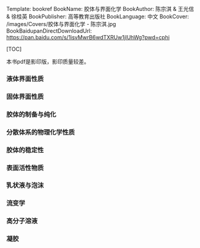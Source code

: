 Template: bookref
BookName: 胶体与界面化学
BookAuthor: 陈宗淇 & 王光信 & 徐桂英
BookPublisher: 高等教育出版社
BookLanguage: 中文
BookCover: /images/Covers/胶体与界面化学 - 陈宗淇.jpg
BookBaidupanDirectDownloadUrl: https://pan.baidu.com/s/1isvMwrB6wdTXRUw1jlUhWg?pwd=cphi 


[TOC]

本书pdf是影印版，影印质量较差。

### 液体界面性质

### 固体界面性质

### 胶体的制备与纯化

### 分散体系的物理化学性质

### 胶体的稳定性

### 表面活性物质

### 乳状液与泡沫

### 流变学

### 高分子溶液

### 凝胶